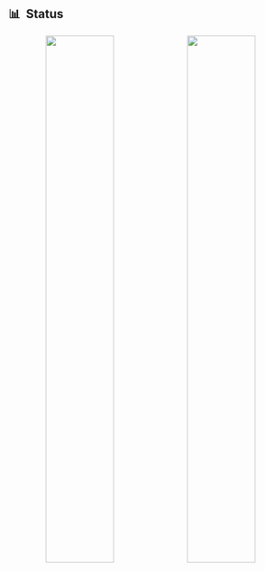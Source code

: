 ## 📊 &nbsp;Status

<p align="center">
    <img
        width="49%"
        src="https://github-readme-stats.vercel.app/api?username=tracemoepy&count_private=true&include_all_commits=true&show_icons=true&theme=tokyonight&custom_title=GitHub+Stats"
    />
    <img
        width="49%"
        src="https://github-readme-streak-stats.herokuapp.com?user=tracemoepy&theme=tokyonight"
    />
</p>

<h3>

